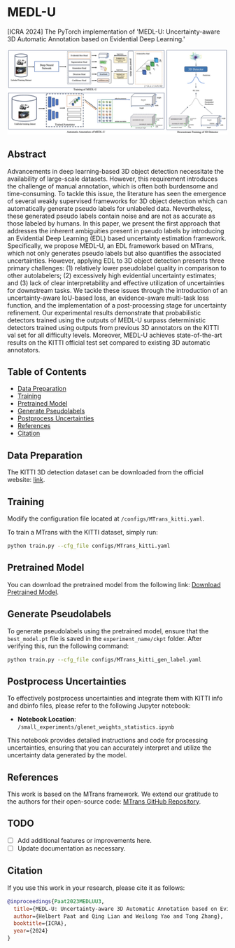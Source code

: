 # MEDL-U
[ICRA 2024] The PyTorch implementation of 'MEDL-U: Uncertainty-aware 3D Automatic Annotation based on Evidential Deep Learning.'

![Model Architecture](archi.jpg)

## Abstract
Advancements in deep learning-based 3D object detection necessitate the availability of large-scale datasets. However, this requirement introduces the challenge of manual annotation, which is often both burdensome and time-consuming. To tackle this issue, the literature has seen the emergence of several weakly supervised frameworks for 3D object detection which can automatically generate pseudo labels for unlabeled data. Nevertheless, these generated pseudo labels contain noise and are not as accurate as those labeled by humans. In this paper, we present the first approach that addresses the inherent ambiguities present in pseudo labels by introducing an Evidential Deep Learning (EDL) based uncertainty estimation framework. Specifically, we propose MEDL-U, an EDL framework based on MTrans, which not only generates pseudo labels but also quantifies the associated uncertainties. However, applying EDL to 3D object detection presents three primary challenges: (1) relatively lower pseudolabel quality in comparison to other autolabelers; (2) excessively high evidential uncertainty estimates; and (3) lack of clear interpretability and effective utilization of uncertainties for downstream tasks. We tackle these issues through the introduction of an uncertainty-aware IoU-based loss, an evidence-aware multi-task loss function, and the implementation of a post-processing stage for uncertainty refinement. Our experimental results demonstrate that probabilistic detectors trained using the outputs of MEDL-U surpass deterministic detectors trained using outputs from previous 3D annotators on the KITTI val set for all difficulty levels. Moreover, MEDL-U achieves state-of-the-art results on the KITTI official test set compared to existing 3D automatic annotators.

## Table of Contents
- [Data Preparation](#data-preparation)
- [Training](#training)
- [Pretrained Model](#pretrained-model)
- [Generate Pseudolabels](#generate-pseudolabels)
- [Postprocess Uncertainties](#postprocess-uncertainties)
- [References](#references)
- [Citation](#citation)




## Data Preparation
The KITTI 3D detection dataset can be downloaded from the official website: [link](http://www.cvlibs.net/datasets/kitti/eval_object.php?obj_benchmark=3d).

## Training
Modify the configuration file located at `/configs/MTrans_kitti.yaml`.

To train a MTrans with the KITTI dataset, simply run:

```bash
python train.py --cfg_file configs/MTrans_kitti.yaml
```

## Pretrained Model
You can download the pretrained model from the following link: [Download Pretrained Model](https://drive.google.com/file/d/1-tzkSk0CdMg9B95b-i4eaTcpahCF3EG8/view?usp=sharing).

## Generate Pseudolabels
To generate pseudolabels using the pretrained model, ensure that the `best_model.pt` file is saved in the `experiment_name/ckpt` folder. After verifying this, run the following command:

```bash
python train.py --cfg_file configs/MTrans_kitti_gen_label.yaml
```

## Postprocess Uncertainties
To effectively postprocess uncertainties and integrate them with KITTI info and dbinfo files, please refer to the following Jupyter notebook:

- **Notebook Location**: `/small_experiments/glenet_weights_statistics.ipynb`

This notebook provides detailed instructions and code for processing uncertainties, ensuring that you can accurately interpret and utilize the uncertainty data generated by the model.

## References
This work is based on the MTrans framework. We extend our gratitude to the authors for their open-source code: [MTrans GitHub Repository](https://github.com/Cliu2/MTrans).

## TODO
- [ ] Add additional features or improvements here.
- [ ] Update documentation as necessary.

## Citation
If you use this work in your research, please cite it as follows:

```bibtex
@inproceedings{Paat2023MEDLUU3,
  title={MEDL-U: Uncertainty-aware 3D Automatic Annotation based on Evidential Deep Learning},
  author={Helbert Paat and Qing Lian and Weilong Yao and Tong Zhang},
  booktitle={ICRA},
  year={2024}
}
```
